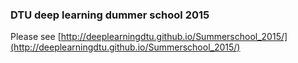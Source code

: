 ### DTU deep learning dummer school 2015

Please see [http://deeplearningdtu.github.io/Summerschool_2015/](http://deeplearningdtu.github.io/Summerschool_2015/)


